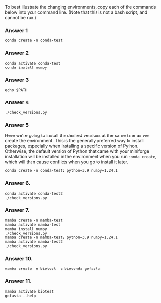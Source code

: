 To best illustrate the changing environments, copy each of the commands below into your command line. (Note that this is not a bash script, and cannot be run.)
### Answer 1
```
conda create -n conda-test
```
### Answer 2
```
conda activate conda-test
conda install numpy
```
### Answer 3
```
echo $PATH
```
### Answer 4
```
./check_versions.py
```
### Answer 5
Here we're going to install the desired versions at the same time as we create the environment. This is the generally preferred way to install packages, especially when installing a specific version of Python. Otherwise, the default version of Python that came with your miniforge installation will be installed in the environment when you run `conda create`, which will then cause conflicts when you go to install it later. 
```
conda create -n conda-test2 python=3.9 numpy=1.24.1
```

### Answer 6.
```
conda activate conda-test2
./check_versions.py
```

### Answer 7.
```
mamba create -n mamba-test
mamba activate mamba-test
mamba install numpy
./check_versions.py
mamba create -n mamba-test2 python=3.9 numpy=1.24.1
mamba activate mamba-test2
./check_versions.py
```

### Answer 10.
```
mamba create -n biotest -c bioconda gofasta
```
### Answer 11.
```
mamba activate biotest
gofasta --help
```
